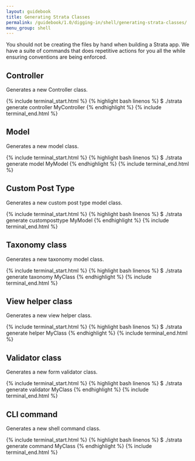 ```yaml
---
layout: guidebook
title: Generating Strata Classes
permalink: /guidebook/1.0/digging-in/shell/generating-strata-classes/
menu_group: shell
---
```


You should not be creating the files by hand when building a Strata app. We have a suite of commands that does repetitive actions for you all the while ensuring conventions are being enforced.

## Controller

Generates a new Controller class.

{% include terminal_start.html %}
{% highlight bash linenos %}
$ ./strata generate controller MyController
{% endhighlight %}
{% include terminal_end.html %}

## Model

Generates a new model class.

{% include terminal_start.html %}
{% highlight bash linenos %}
$ ./strata generate model MyModel
{% endhighlight %}
{% include terminal_end.html %}

## Custom Post Type

Generates a new custom post type model class.

{% include terminal_start.html %}
{% highlight bash linenos %}
$ ./strata generate customposttype MyModel
{% endhighlight %}
{% include terminal_end.html %}

## Taxonomy class

Generates a new taxonomy model class.

{% include terminal_start.html %}
{% highlight bash linenos %}
$ ./strata generate taxonomy MyClass
{% endhighlight %}
{% include terminal_end.html %}

## View helper class

Generates a new view helper class.

{% include terminal_start.html %}
{% highlight bash linenos %}
$ ./strata generate helper MyClass
{% endhighlight %}
{% include terminal_end.html %}

## Validator class

Generates a new form validator class.

{% include terminal_start.html %}
{% highlight bash linenos %}
$ ./strata generate validator MyClass
{% endhighlight %}
{% include terminal_end.html %}

## CLI command

Generates a new shell command class.

{% include terminal_start.html %}
{% highlight bash linenos %}
$ ./strata generate command MyClass
{% endhighlight %}
{% include terminal_end.html %}

